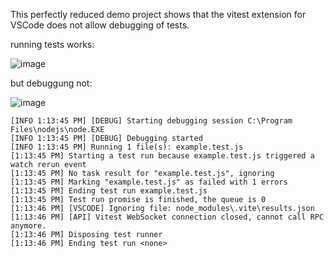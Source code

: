 This perfectly reduced demo project shows that the vitest extension for VSCode does not allow debugging of tests.

running tests works:

![image](https://github.com/user-attachments/assets/7b68f885-8c03-4014-bc3d-8d2e8b22a874)

but debuggung not:

![image](https://github.com/user-attachments/assets/a426cb6d-b34f-46fe-b08c-0b74e882c9dc)

```
[INFO 1:13:45 PM] [DEBUG] Starting debugging session C:\Program Files\nodejs\node.EXE
[INFO 1:13:45 PM] [DEBUG] Debugging started
[INFO 1:13:45 PM] Running 1 file(s): example.test.js
[1:13:45 PM] Starting a test run because example.test.js triggered a watch rerun event
[1:13:45 PM] No task result for "example.test.js", ignoring
[1:13:45 PM] Marking "example.test.js" as failed with 1 errors
[1:13:45 PM] Ending test run example.test.js
[1:13:45 PM] Test run promise is finished, the queue is 0
[1:13:46 PM] [VSCODE] Ignoring file: node_modules\.vite\results.json
[1:13:46 PM] [API] Vitest WebSocket connection closed, cannot call RPC anymore.
[1:13:46 PM] Disposing test runner
[1:13:46 PM] Ending test run <none>
```
